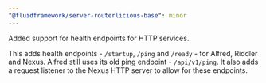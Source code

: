 ```yaml
---
"@fluidframework/server-routerlicious-base": minor
---
```


Added support for health endpoints for HTTP services.

This adds health endpoints - `/startup`, `/ping` and `/ready` - for Alfred, Riddler and Nexus. Alfred still uses its old ping endpoint - `/api/v1/ping`. It also adds a request listener to the Nexus HTTP server to allow for these endpoints.
